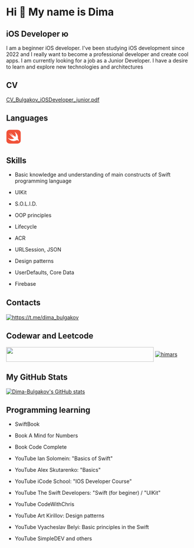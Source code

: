 Hi 👋 My name is Dima 
=====================  
iOS Developer ю
-------------  
I am a beginner iOS developer. I've been studying iOS development since 2022 and I really want to become a professional developer and create cool apps. I am currently looking for a job as a Junior Developer. I have a desire to learn and explore new technologies and architectures

## CV
[CV_Bulgakov_iOSDeveloper_junior.pdf](https://github.com/Dima-Bulgakov/Dima-Bulgakov/blob/37b5af6ca7fdfb5cc92e62a235a7510d78987eea/CV_iOSDeveloper_Bulgakov.pdf)


## Languages <!-- and Tools -->
<a href="https://developer.apple.com/swift/" target="_blank" rel="noreferrer"> <img src="https://raw.githubusercontent.com/devicons/devicon/master/icons/swift/swift-original.svg" alt="swift" width="40" height="40"/> </a> </p>
<p align="left">  
 
 
## Skills

- Basic knowledge and understanding of main constructs of Swift programming language

- UIKit

- S.O.L.I.D.

- OOP principles
 
- Lifecycle
 
- ACR
 
- URLSession, JSON
 
- Design patterns
 
- UserDefaults, Core Data
 
- Firebase 


## Contacts
<a align="left">
<a href="https://t.me/dima_bulgakov" target="blank"><img align="center" src="https://user-images.githubusercontent.com/49933115/139837223-bf23d3a9-4638-4e17-994a-ac8678d5f517.png" alt="https://t.me/dima_bulgakov" height="40" width="40" /></a>
  
 
## Codewar and Leetcode
 
<a align="left">
<a href="https://www.codewars.com/users/Дима-Булгаков" target="blank"><img align="center" src="https://www.codewars.com/users/%D0%94%D0%B8%D0%BC%D0%B0-%D0%91%D1%83%D0%BB%D0%B3%D0%B0%D0%BA%D0%BE%D0%B2/badges/large"  height="40" width="400" /></a>
<a href="https://www.leetcode.com/himars" target="blank"><img align="center" src="https://raw.githubusercontent.com/rahuldkjain/github-profile-readme-generator/master/src/images/icons/Social/leet-code.svg" alt="himars" height="40" width="40" /></a>
</p>


## My GitHub Stats

<a href="http://www.github.com/Dima-Bulgakov"><img src="https://github-readme-stats.vercel.app/api?username=Dima-Bulgakov&show_icons=true&hide=&count_private=true&title_color=ffffff&text_color=ffffff&icon_color=22c55e&bg_color=000000&hide_border=true&show_icons=true" alt="Dima-Bulgakov's GitHub stats" /></a>

 
 ## Programming learning

- SwiftBook
 
- Book A Mind for Numbers
 
- Book Code Complete

- YouT﻿ube Ian Solomein: "Basics of Swift"

- YouT﻿ube Alex Skutarenko: "Basics"

- YouT﻿ube iCode School: "IOS Developer Course"

- YouT﻿ube The Swift Developers: "Swift (for beginer) / "UIKit"
 
- YouT﻿ube CodeWithChris
 
- YouT﻿ube Art Kirillov: Design patterns 
 
- YouTube Vyacheslav Belyi: Basic principles in the Swift 
 
- YouT﻿ube SimpleDEV and others
 
